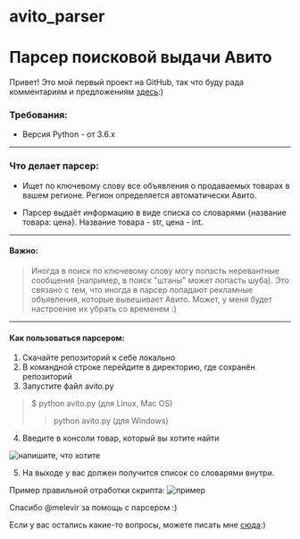 # avito_parser
<h1>Парсер поисковой выдачи Авито</h1>

Привет! Это мой первый проект на GitHub, так что буду рада комментариям и предложениям  [здесь](https://t.me/TanyaKulagina):)

<h3>Требования:</h3>

* Версия Python - от 3.6.x

***

<h3>Что делает парсер:</h3>

* Ищет по ключевому слову все объявления о продаваемых товарах в вашем регионе. Регион определяется автоматически Авито.

* Парсер выдаёт информацию в виде списка со словарями {название товара: цена}. Название товара - str, цена - int.
***
<h4>Важно:</h4>

>Иногда в поиск по ключевому слову могу попасть неревантные сообщения (например, в поиск "штаны" может попасть шуба). Это связано с тем, что иногда в парсер попадают рекламные объявления, которые вывешивает Авито. Может, у меня будет настроение их убрать со временем :)
***
<h4>Как пользоваться парсером: </h4>

1. Скачайте репозиторий к себе локально
2. В командной строке перейдите в директорию, где сохранён репозиторий
3. Запустите файл avito.py

>
>$ python avito.py (для Linux, Mac OS)
>> python avito.py (для Windows)

4. Введите в консоли товар, который вы хотите найти

![напишите, что хотите](https://drive.google.com/open?id=1lxfVP40A2xz9BeIWBmI8zTOvdUcjfN5Y)

5. На выходе у вас должен получится список со словарями внутри.

Пример правильной отработки скрипта:
![пример](https://drive.google.com/open?id=1JIhJljURlEknyqzdiIZ4shviENPMjS-F)

Спасибо @melevir за помощь с парсером :)

Если у вас остались какие-то вопросы, можете писать мне [сюда](https://t.me/TanyaKulagina):)